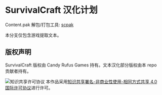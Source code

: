 # SurvivalCraft 汉化计划
Content.pak 解包/打包工具: [scpak](https://github.com/qnnnnez/scpak)

本分支仅包含游戏提取文本。

## 版权声明
SurvivalCraft 版权由 Candy Rufus Games 持有。文本汉化部分版权由本 repo 贡献者持有。

![知识共享许可协议](https://i.creativecommons.org/l/by-nc-sa/4.0/88x31.png)
本作品采用[知识共享署名-非商业性使用-相同方式共享 4.0 国际许可协议](https://i.creativecommons.org/l/by-nc-sa/4.0/88x31.png)进行许可。
